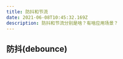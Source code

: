 ```yaml
---
title: 防抖和节流
date: 2021-06-08T10:45:32.169Z
description: 防抖和节流分别是啥？有啥应用场景？
---
```


## 防抖(debounce)
